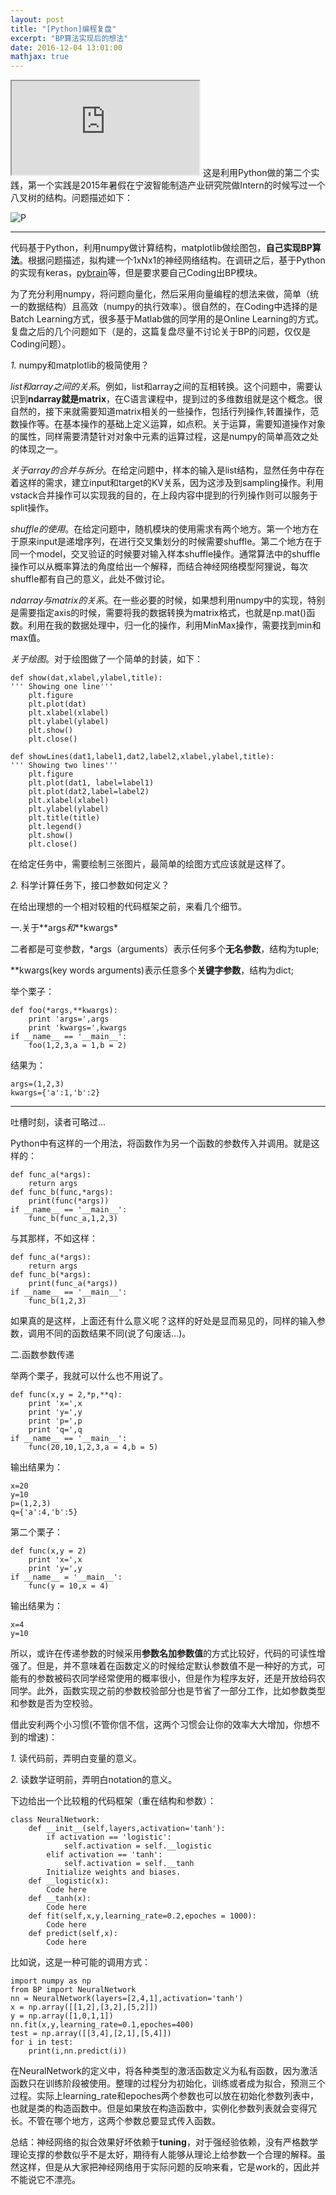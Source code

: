 ```yaml
---
layout: post
title: "[Python]编程复盘"
excerpt: "BP算法实现后的想法"
date: 2016-12-04 13:01:00
mathjax: true
---
```

<script type="text/javascript" src="http://cdn.mathjax.org/mathjax/latest/MathJax.js?config=default"></script>

<iframe src="https://music.daoapp.io/iframe?song=287749&qssl=1&qlrc=1&qnarrow=0&max_width=50%&autoplay=1"></iframe>
这是利用Python做的第二个实践，第一个实践是2015年暑假在宁波智能制造产业研究院做Intern的时候写过一个八叉树的结构。问题描述如下：

![P](http://ww4.sinaimg.cn/mw690/aba7d18bjw1faeoh2kq22j20lp0kedl9.jpg)

---

代码基于Python，利用numpy做计算结构，matplotlib做绘图包，**自己实现BP算法**。根据问题描述，拟构建一个1xNx1的神经网络结构。在调研之后，基于Python的实现有keras，[pybrain](http://nezha.github.io/%E7%A7%91%E5%AD%A6%E8%AE%A1%E7%AE%97/pybrain%E5%88%9D%E5%85%A5%E9%97%A8)等，但是要求要自己Coding出BP模块。

为了充分利用numpy，将问题向量化，然后采用向量编程的想法来做，简单（统一的数据结构）且高效（numpy的执行效率）。很自然的，在Coding中选择的是Batch Learning方式，很多基于Matlab做的同学用的是Online Learning的方式。复盘之后的几个问题如下（是的，这篇复盘尽量不讨论关于BP的问题，仅仅是Coding问题）。

*1.* numpy和matplotlib的极简使用？

_list和array之间的关系_。例如，list和array之间的互相转换。这个问题中，需要认识到**ndarray就是matrix**，在C语言课程中，提到过的多维数组就是这个概念。很自然的，接下来就需要知道matrix相关的一些操作，包括行列操作,转置操作，范数操作等。在基本操作的基础上定义运算，如点积。关于运算，需要知道操作对象的属性，同样需要清楚针对对象中元素的运算过程，这是numpy的简单高效之处的体现之一。

_关于array的合并与拆分_。在给定问题中，样本的输入是list结构，显然任务中存在着这样的需求，建立input和target的KV关系，因为这涉及到sampling操作。利用vstack合并操作可以实现我的目的，在上段内容中提到的行列操作则可以服务于split操作。

_shuffle的使用_。在给定问题中，随机模块的使用需求有两个地方。第一个地方在于原来input是递增序列，在进行交叉集划分的时候需要shuffle。第二个地方在于同一个model，交叉验证的时候要对输入样本shuffle操作。通常算法中的shuffle操作可以从概率算法的角度给出一个解释，而结合神经网络模型阿狸说，每次shuffle都有自己的意义，此处不做讨论。

_ndarray与matrix的关系_。在一些必要的时候，如果想利用numpy中的实现，特别是需要指定axis的时候，需要将我的数据转换为matrix格式，也就是np.mat()函数。利用在我的数据处理中，归一化的操作，利用MinMax操作，需要找到min和max值。

_关于绘图_。对于绘图做了一个简单的封装，如下：

    def show(dat,xlabel,ylabel,title):
    ''' Showing one line'''
        plt.figure
        plt.plot(dat)
        plt.xlabel(xlabel)
        plt.ylabel(ylabel)
        plt.show()
        plt.close()

    def showLines(dat1,label1,dat2,label2,xlabel,ylabel,title):
    ''' Showing two lines'''
        plt.figure
        plt.plot(dat1, label=label1)
        plt.plot(dat2,label=label2)
        plt.xlabel(xlabel)
        plt.ylabel(ylabel)
        plt.title(title)
        plt.legend()
        plt.show()
        plt.close()

在给定任务中，需要绘制三张图片，最简单的绘图方式应该就是这样了。

*2.* 科学计算任务下，接口参数如何定义？

在给出理想的一个相对较粗的代码框架之前，来看几个细节。

一.关于*\*args*和*\*\*kwargs*

二者都是可变参数，\*args（arguments）表示任何多个**无名参数**，结构为tuple;

\*\*kwargs(key words arguments)表示任意多个**关键字参数**，结构为dict;

举个栗子：

    def foo(*args,**kwargs):
        print 'args=',args
        print 'kwargs=',kwargs
    if __name__ == '__main__':
        foo(1,2,3,a = 1,b = 2)
结果为：

    args=(1,2,3)
    kwargs={'a':1,'b':2}

---

吐槽时刻，读者可略过...

Python中有这样的一个用法，将函数作为另一个函数的参数传入并调用。就是这样的：

    def func_a(*args):
        return args
    def func_b(func,*args):
        print(func(*args))
    if __name__ == '__main__':
        func_b(func_a,1,2,3)

与其那样，不如这样：

    def func_a(*args):
        return args
    def func_b(*args):
        print(func_a(*args))
    if __name__ == '__main__':
        func_b(1,2,3)
如果真的是这样，上面还有什么意义呢？这样的好处是显而易见的，同样的输入参数，调用不同的函数结果不同(说了句废话...)。

二.函数参数传递

举两个栗子，我就可以什么也不用说了。

    def func(x,y = 2,*p,**q):
        print 'x=',x
        print 'y=',y
        print 'p=',p
        print 'q=',q
    if __name__ == '__main__':
        func(20,10,1,2,3,a = 4,b = 5)

输出结果为：

    x=20
    y=10
    p=(1,2,3)
    q={'a':4,'b':5}

第二个栗子：

    def func(x,y = 2)
        print 'x=',x
        print 'y=',y
    if __name__ = '__main__':
        func(y = 10,x = 4)

输出结果为：

    x=4
    y=10

所以，或许在传递参数的时候采用**参数名加参数值**的方式比较好，代码的可读性增强了。但是，并不意味着在函数定义的时候给定默认参数值不是一种好的方式，可能有的参数被码农同学经常使用的概率很小，但是作为程序友好，还是开放给码农同学。此外，函数实现之前的参数校验部分也是节省了一部分工作，比如参数类型和参数是否为空校验。

借此安利两个小习惯(不管你信不信，这两个习惯会让你的效率大大增加，你想不到的增速)：

*1.* 读代码前，弄明白变量的意义。

*2.* 读数学证明前，弄明白notation的意义。

下边给出一个比较粗的代码框架（重在结构和参数）：

    class NeuralNetwork:
        def __init__(self,layers,activation='tanh'):
            if activation == 'logistic':
                self.activation = self.__logistic
            elif activation == 'tanh':
                self.activation = self.__tanh
            Initialize weights and biases.
        def __logistic(x):
            Code here
        def __tanh(x):
            Code here
        def fit(self,x,y,learning_rate=0.2,epoches = 1000):
            Code here
        def predict(self,x):
            Code here

比如说，这是一种可能的调用方式：

    import numpy as np
    from BP import NeuralNetwork
    nn = NeuralNetwork(layers=[2,4,1],activation='tanh')
    x = np.array([[1,2],[3,2],[5,2]])
    y = np.array([1,0,1,1])
    nn.fit(x,y,learning_rate=0.1,epoches=400)
    test = np.array([[3,4],[2,1],[5,4]])
    for i in test:
        print(i,nn.predict(i))

在NeuralNetwork的定义中，将各种类型的激活函数定义为私有函数，因为激活函数只在训练阶段被使用。整理的过程分为初始化，训练或者成为拟合，预测三个过程。实际上learning_rate和epoches两个参数也可以放在初始化参数列表中，也就是类的构造函数中。但是如果放在构造函数中，实例化参数列表就会变得冗长。不管在哪个地方，这两个参数总要显式传入函数。

总结：神经网络的拟合效果好坏依赖于**tuning**，对于强经验依赖，没有严格数学理论支撑的参数似乎不是太好，期待有人能够从理论上给参数一个合理的解释。虽然这样，但是从大家把神经网络用于实际问题的反响来看，它是work的，因此并不能说它不漂亮。
